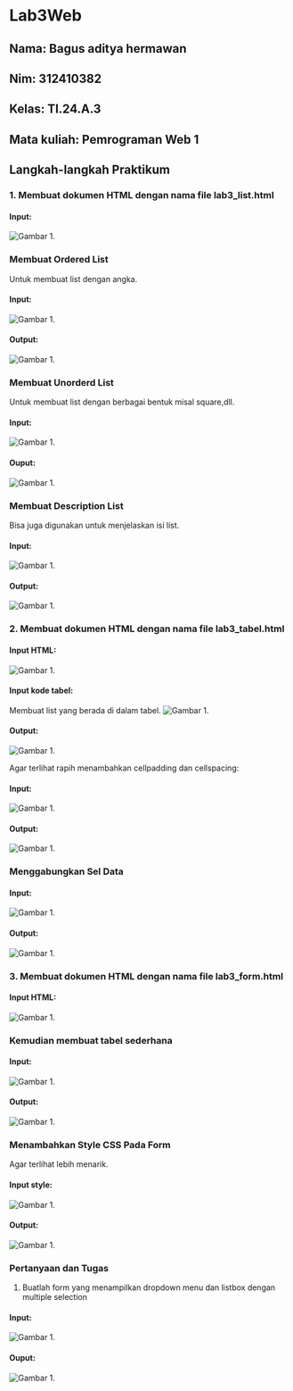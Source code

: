 # Lab3Web

## Nama: Bagus aditya hermawan
## Nim: 312410382
## Kelas: TI.24.A.3
## Mata kuliah: Pemrograman Web 1

## Langkah-langkah Praktikum

### 1. Membuat dokumen HTML dengan nama file lab3_list.html
#### Input:
![Gambar 1](yos1.png).


### Membuat Ordered List
Untuk membuat list dengan angka.
#### Input:
![Gambar 1](yos2.png).

#### Output:
![Gambar 1](yos3.png).


### Membuat Unorderd List
Untuk membuat list dengan berbagai bentuk misal square,dll.
#### Input:
![Gambar 1](yos4.png).

#### Ouput:
![Gambar 1](yos5.png).


### Membuat Description List 
Bisa juga digunakan untuk menjelaskan isi list.
#### Input:
![Gambar 1](yos6.png).

#### Output:
![Gambar 1](yos7.png).


### 2. Membuat dokumen HTML dengan nama file lab3_tabel.html
#### Input HTML:
![Gambar 1](yos8.png).

#### Input kode tabel:
Membuat list yang berada di dalam tabel.
![Gambar 1](yos9.png).

#### Output:
![Gambar 1](yos10.png).

Agar terlihat rapih menambahkan cellpadding dan cellspacing:
#### Input:
![Gambar 1](yos11.png).

#### Output:
![Gambar 1](yos12.png).

### Menggabungkan Sel Data
#### Input:
![Gambar 1](yos13.png).

#### Output:
![Gambar 1](yos14.png).


### 3. Membuat dokumen HTML dengan nama file lab3_form.html
#### Input HTML:
![Gambar 1](yos15.png).

### Kemudian membuat tabel sederhana
#### Input:
![Gambar 1](yos16.png).

#### Output:
![Gambar 1](yos17.png).

### Menambahkan Style CSS Pada Form
Agar terlihat lebih menarik.
#### Input style:
![Gambar 1](yos18.png).

#### Output:
![Gambar 1](yos19.png).






### Pertanyaan dan Tugas
1. Buatlah form yang menampilkan dropdown menu dan listbox dengan multiple selection

#### Input:
![Gambar 1](yos20.png).

#### Ouput:
![Gambar 1](yos21.png).
